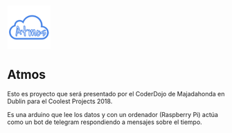 <img src=Atmos_transparent.png width=100 height=100>

# Atmos

Esto es proyecto que será presentado por el CoderDojo de Majadahonda en Dublin para el Coolest Projects 2018.

Es una arduino que lee los datos y con un ordenador (Raspberry Pi) actúa como un bot de telegram respondiendo a mensajes sobre el tiempo.
